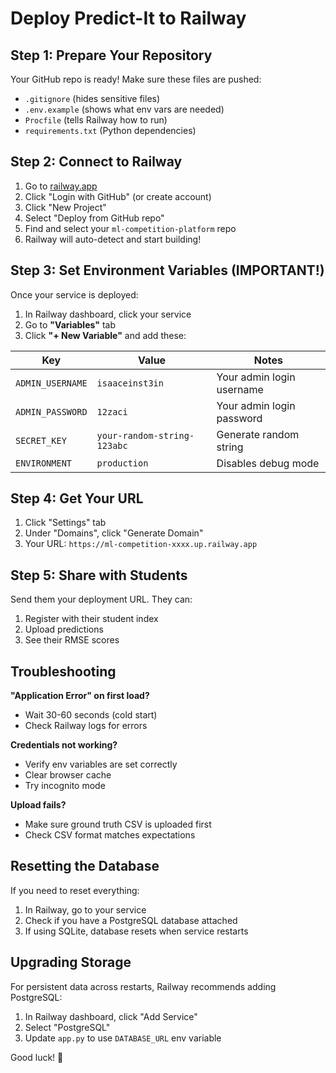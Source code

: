 # Deploy Predict-It to Railway

## Step 1: Prepare Your Repository

Your GitHub repo is ready! Make sure these files are pushed:
- `.gitignore` (hides sensitive files)
- `.env.example` (shows what env vars are needed)
- `Procfile` (tells Railway how to run)
- `requirements.txt` (Python dependencies)

## Step 2: Connect to Railway

1. Go to [railway.app](https://railway.app)
2. Click "Login with GitHub" (or create account)
3. Click "New Project"
4. Select "Deploy from GitHub repo"
5. Find and select your `ml-competition-platform` repo
6. Railway will auto-detect and start building!

## Step 3: Set Environment Variables (IMPORTANT!)

Once your service is deployed:

1. In Railway dashboard, click your service
2. Go to **"Variables"** tab
3. Click **"+ New Variable"** and add these:

| Key | Value | Notes |
|-----|-------|-------|
| `ADMIN_USERNAME` | `isaaceinst3in` | Your admin login username |
| `ADMIN_PASSWORD` | `12zaci` | Your admin login password |
| `SECRET_KEY` | `your-random-string-123abc` | Generate random string |
| `ENVIRONMENT` | `production` | Disables debug mode |

## Step 4: Get Your URL

1. Click "Settings" tab
2. Under "Domains", click "Generate Domain"
3. Your URL: `https://ml-competition-xxxx.up.railway.app`

## Step 5: Share with Students

Send them your deployment URL. They can:
1. Register with their student index
2. Upload predictions
3. See their RMSE scores

## Troubleshooting

**"Application Error" on first load?**
- Wait 30-60 seconds (cold start)
- Check Railway logs for errors

**Credentials not working?**
- Verify env variables are set correctly
- Clear browser cache
- Try incognito mode

**Upload fails?**
- Make sure ground truth CSV is uploaded first
- Check CSV format matches expectations

## Resetting the Database

If you need to reset everything:
1. In Railway, go to your service
2. Check if you have a PostgreSQL database attached
3. If using SQLite, database resets when service restarts

## Upgrading Storage

For persistent data across restarts, Railway recommends adding PostgreSQL:
1. In Railway dashboard, click "Add Service"
2. Select "PostgreSQL"
3. Update `app.py` to use `DATABASE_URL` env variable

Good luck! 🚀
